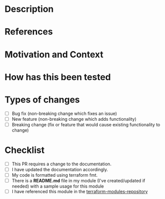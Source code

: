 # Description
<!--- Describe your changes in detail -->

# References
<!--- JIRA or Github issue(s) we also accept links to slack conversation as additionnal context -->
<!--- Waiting for this PR ... to be merged -->
<!--- Notion doc link, slack conversation link... -->

# Motivation and Context
<!--- Why is this change required? What problem does it solve? -->
<!--- If it fixes an open issue, please link to the issue here. -->

# How has this been tested
<!--- Please describe in detail how you tested your changes. -->
<!--- Include details of your testing environment, and the tests you ran to -->
<!--- see how your change affects other areas of the code, etc. -->

# Types of changes
<!--- What types of changes does your code introduce? Put an `x` in all the boxes that apply: -->
- [ ] Bug fix (non-breaking change which fixes an issue)
- [ ] New feature (non-breaking change which adds functionality)
- [ ] Breaking change (fix or feature that would cause existing functionality to change)

# Checklist
<!--- Go over all the following points, and put an `x` in all the boxes that apply. -->
<!--- If you're unsure about any of these, don't hesitate to ask. We're here to help! -->

- [ ] This PR requires a change to the documentation.
- [ ] I have updated the documentation accordingly.
- [ ] My code is formatted using terraform fmt.
- [ ] There is a **README.md** file in my module (I've created/updated if needed) with a sample usage for this module
- [ ] I have referenced this module in the [terraform-modules-repository](https://github.com/jobteaser/terraform-modules)
